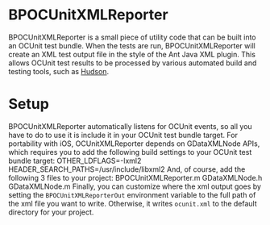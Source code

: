 
BPOCUnitXMLReporter
===================

BPOCUnitXMLReporter is a small piece of utility code that can be built into an
OCUnit test bundle.  When the tests are run, BPOCUnitXMLReporter will create
an XML test output file in the style of the Ant Java XML plugin.  This allows
OCUnit test results to be processed by various automated build and testing
tools, such as [Hudson][].

Setup
=====
BPOCUnitXMLReporter automatically listens for OCUnit events, so all you have to do to use it is include it in your OCUnit test bundle target.
For portability with iOS, OCUnitXMLReporter depends on GDataXMLNode APIs, which requires you to add the following build settings to your OCUnit test bundle target:
    OTHER_LDFLAGS=-lxml2
    HEADER_SEARCH_PATHS=/usr/include/libxml2
And, of course, add the following 3 files to your project:
    BPOCUnitXMLReporter.m
    GDataXMLNode.h
    GDataXMLNode.m
Finally, you can customize where the xml output goes by setting the `BPOCUnitXMLReporterOut` environment variable to the full path of the xml file you want to write.  Otherwise, it writes `ocunit.xml` to the default directory for your project.

[Hudson]: http://hudson-ci.org/